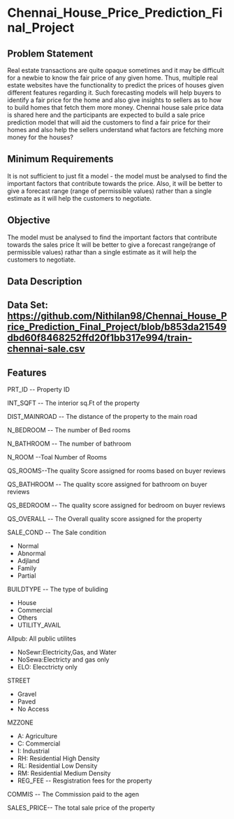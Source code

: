 # Chennai_House_Price_Prediction_Final_Project

## Problem Statement

Real estate transactions are quite opaque sometimes and it may be difficult for a newbie to know the fair price of any given home. Thus, multiple real estate websites have the functionality to predict the prices of houses given different features regarding it. Such forecasting models will help buyers to identify a fair price for the home and also give insights to sellers as to how to build homes that fetch them more money. Chennai house sale price data is shared here and the participants are expected to build a sale price prediction model that will aid the customers to find a fair price for their homes and also help the sellers understand what factors are fetching more money for the houses?

## Minimum Requirements

It is not sufficient to just fit a model - the model must be analysed to find the important factors that contribute towards the price. Also, it will be better to give a forecast range (range of permissible values) rather than a single estimate as it will help the customers to negotiate.

## Objective

The model must be analysed to find the important factors that contribute towards the sales price
It will be better to give a forecast range(range of permissible values) rathar than a single estimate as it will help the customers to negotiate.

## Data Description
## Data Set: https://github.com/Nithilan98/Chennai_House_Price_Prediction_Final_Project/blob/b853da21549dbd60f8468252ffd20f1bb317e994/train-chennai-sale.csv
## Features

PRT_ID -- Property ID

INT_SQFT -- The interior sq.Ft of the property

DIST_MAINROAD -- The distance of the property to the main road

N_BEDROOM -- The number of Bed rooms

N_BATHROOM -- The number of bathroom

N_ROOM --Toal Number of Rooms

QS_ROOMS--The quality Score assigned for rooms based on buyer reviews

QS_BATHROOM -- The quality score assigned for bathroom on buyer reviews

QS_BEDROOM -- The quality score assigned for bedroom on buyer reviews

QS_OVERALL -- The Overall quality score assigned for the property

SALE_COND -- The Sale condition

 * Normal
 * Abnormal
 * Adjland
 * Family
 * Partial
 
BUILDTYPE -- The type of buliding
 * House
 * Commercial
 * Others
 * UTILITY_AVAIL

Allpub: All public utilites
 * NoSewr:Electricity,Gas, and Water
 * NoSewa:Electricty and gas only
 * ELO: Elecctricty only
 
STREET
 * Gravel
 * Paved
 * No Access
  
MZZONE
 * A: Agriculture
 * C: Commercial
 * I: Industrial
 * RH: Residential High Density
 * RL: Residential Low Density
 * RM: Residential Medium Density
 * REG_FEE -- Resgistration fees for the property

COMMIS -- The Commission paid to the agen

SALES_PRICE-- The total sale price of the property
